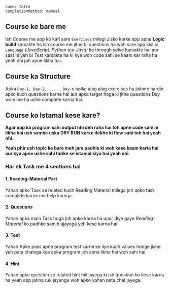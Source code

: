 ```ngMeta
name: Intro
completionMethod: manual
```

## Course ke bare me
Ish Course me app ko kafi sare `Exercises` milegi Jisko karke app apne **Logic build** karsakte ho ish course me jitne bi questions ha woh sare app kisi bi `Language` *(JavaScript, Python aur Java)* ke through solve karsakte hai aur saat hi yeh bi *Test* karsakte ha ki kya woh code sahi se kaam kar raha ha yeah nhi joh apne likha hai.

## Course ka Structure
Apka `Day-1, Day-2, ..... Day-n` bolke alag alag exercises ha jishme hardin apko kuch questions karne hai aur apka target hoga ki jitne questions Day wale me ha ushe complete karna hai.


## Course ko Istamal kese kare?
**Agar app ka program sahi output nhi deh raha hai toh apne code sahi ni likha hai ush samhe uska DRY RUN karke dekhe
ki flow sahi toh hai yeah nhi.**

**Yeah phir ush topic ke bare meh jara padhle ki woh kese kaam karta hai aur kya apne ushe sahi tarike se istamal kiya hai yeah nhi.**

### Har ek Task me 4 sections hai

#### 1. Reading-Material Part
Yahan apko Task se related kuch Reading Material milega joh apko task complete karne me help karega.

#### 2. Questions
Yahan apka main Task hoga joh apko karna ha upar diye gaye *Reading-Material* ko padhke
samjh ajayega yeh kese karna hai.

#### 3. Test
Yahan Apke pass apne program test karne ke liye kuch values honge jishe yeh pata chalega kya apka program joh apne likha hai woh sahi hai.

#### 4. Hint
Yahan apko question se related hint mil jayega ki ish question ko kese karna ha yeah app jahna ruk jayenge woh apko yahan pata chal jayega.
